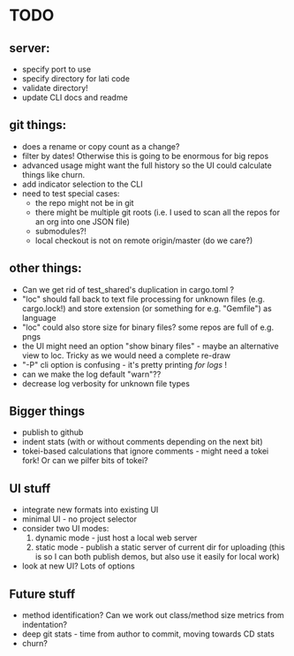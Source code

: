# TODO

## server:
- specify port to use
- specify directory for lati code
- validate directory!
- update CLI docs and readme

## git things:
- does a rename or copy count as a change?
- filter by dates! Otherwise this is going to be enormous for big repos
- advanced usage might want the full history so the UI could calculate things like churn.
- add indicator selection to the CLI
- need to test special cases:
  - the repo might not be in git
  - there might be multiple git roots (i.e. I used to scan all the repos for an org into one JSON file)
  - submodules?!
  - local checkout is not on remote origin/master (do we care?)

## other things:
- Can we get rid of test_shared's duplication in cargo.toml ?
- "loc" should fall back to text file processing for unknown files (e.g. cargo.lock!) and store extension (or something for e.g. "Gemfile") as language
- "loc" could also store size for binary files? some repos are full of e.g. pngs
 - the UI might need an option "show binary files" - maybe an alternative view to loc.  Tricky as we would need a complete re-draw
- "-P" cli option is confusing - it's pretty printing _for logs_ !
- can we make the log default "warn"??
- decrease log verbosity for unknown file types

## Bigger things
- publish to github
- indent stats (with or without comments depending on the next bit)
- tokei-based calculations that ignore comments - might need a tokei fork! Or can we pilfer bits of tokei?

## UI stuff
- integrate new formats into existing UI
- minimal UI - no project selector
- consider two UI modes:
  1. dynamic mode - just host a local web server
  2. static mode - publish a static server of current dir for uploading
  (this is so I can both publish demos, but also use it easily for local work)
- look at new UI? Lots of options

## Future stuff
- method identification? Can we work out class/method size metrics from indentation?
- deep git stats - time from author to commit, moving towards CD stats
- churn?

